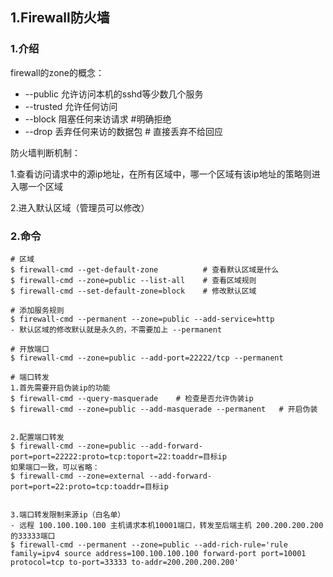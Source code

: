 ##  1.Firewall防火墙

### 1.介绍

firewall的zone的概念：

- --public     允许访问本机的sshd等少数几个服务
- --trusted   允许任何访问
- --block       阻塞任何来访请求  #明确拒绝
- --drop        丢弃任何来访的数据包 # 直接丢弃不给回应

防火墙判断机制：

1.查看访问请求中的源ip地址，在所有区域中，哪一个区域有该ip地址的策略则进入哪一个区域

2.进入默认区域（管理员可以修改）

### 2.命令

```shell
# 区域
$ firewall-cmd --get-default-zone          # 查看默认区域是什么
$ firewall-cmd --zone=public --list-all    # 查看区域规则
$ firewall-cmd --set-default-zone=block    # 修改默认区域
```

```shell
# 添加服务规则
$ firewall-cmd --permanent --zone=public --add-service=http
- 默认区域的修改默认就是永久的，不需要加上 --permanent
```

```shell
# 开放端口
$ firewall-cmd --zone=public --add-port=22222/tcp --permanent
```

```shell
# 端口转发
1.首先需要开启伪装ip的功能
$ firewall-cmd --query-masquerade    # 检查是否允许伪装ip
$ firewall-cmd --zone=public --add-masquerade --permanent   # 开启伪装


2.配置端口转发
$ firewall-cmd --zone=public --add-forward-port=port=22222:proto=tcp:toport=22:toaddr=目标ip
如果端口一致，可以省略：
$ firewall-cmd --zone=external --add-forward-port=port=22:proto=tcp:toaddr=目标ip


3.端口转发限制来源ip（白名单）
- 远程 100.100.100.100 主机请求本机10001端口，转发至后端主机 200.200.200.200 的33333端口
$ firewall-cmd --permanent --zone=public --add-rich-rule='rule family=ipv4 source address=100.100.100.100 forward-port port=10001 protocol=tcp to-port=33333 to-addr=200.200.200.200'
```

